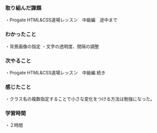 ### 取り組んだ課題
・Progate HTML&CSS道場レッスン　中級編　途中まで
### わかったこと
・背景画像の指定
・文字の透明度、間隔の調整
### 次やること
・Progate HTML&CSS道場レッスン　中級編 続き 
### 感じたこと
・クラス名の複数指定することで小さな変化をつける方法は勉強になった。
### 学習時間
・２時間
